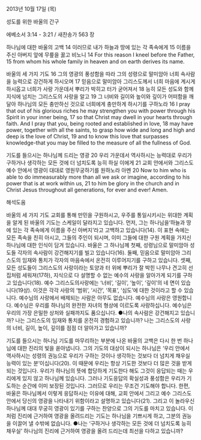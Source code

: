 2013년 10월 17일 (목)

성도를 위한 바울의 간구



에베소서 3:14 - 3:21 / 새찬송가 563 장


하나님에 대한 바울의 고백
14 이러므로 내가 하늘과 땅에 있는 각 족속에게 15 이름을 주신 아버지 앞에 무릎을 꿇고 비노니
14 For this reason I kneel before the Father, 15 from whom his whole family in heaven and on earth derives its name.

바울의 세 가지 기도
16 그의 영광의 풍성함을 따라 그의 성령으로 말미암아 너희 속사람을 능력으로 강건하게 하시오며 17 믿음으로 말미암아 그리스도께서 너희 마음에 계시게 하시옵고 너희가 사랑 가운데서 뿌리가 박히고 터가 굳어져서 18 능히 모든 성도와 함께 지식에 넘치는 그리스도의 사랑을 알고 19 그 너비와 길이와 높이와 깊이가 어떠함을 깨달아 하나님의 모든 충만하신 것으로 너희에게 충만하게 하시기를 구하노라
16 I pray that out of his glorious riches he may strengthen you with power through his Spirit in your inner being, 17 so that Christ may dwell in your hearts through faith. And I pray that you, being rooted and established in love, 18 may have power, together with all the saints, to grasp how wide and long and high and deep is the love of Christ, 19 and to know this love that surpasses knowledge-that you may be filled to the measure of all the fullness of God.

기도를 들으시는 하나님께 드리는 영광
20 우리 가운데서 역사하시는 능력대로 우리가 구하거나 생각하는 모든 것에 더 넘치도록 능히 하실 이에게 21 교회 안에서와 그리스도 예수 안에서 영광이 대대로 영원무궁하기를 원하노라 아멘
20 Now to him who is able to do immeasurably more than all we ask or imagine, according to his power that is at work within us, 21 to him be glory in the church and in Christ Jesus throughout all generations, for ever and ever! Amen.

해석도움





바울의 세 가지 기도
교회를 통해 만민을 구원하시고, 우주를 통일시키시는 위대한 계획을 알게 된 바울의 기도는 스케일이 달라지고 있습니다. 먼저, 그는 하나님을‘하늘과 땅에 있는 각 족속에게 이름을 주신 아버지’라고 고백하고 있습니다(14). 이 표현 속에는 모든 족속을 친히 아시고, 그들의 주인이 되시며, 이미 그들에 대한 구원 계획을 가지신 하나님에 대한 인식이 담겨 있습니다. 바울은 그 하나님께 첫째, 성령님으로 말미암아 성도들 각자의 속사람이 강건해지기를 빌고 있습니다(16). 둘째, 믿음으로 말미암아 그리스도의 임재와 통치가 각자의 마음속에서 온전히 이루어지기를 구하고 있습니다. 셋째, 모든 성도들이 그리스도의 사랑이라는 토양과 터 위에 뿌리가 잘 박힌 나무나 견고히 선 집처럼 세워져(17하), 지식으로 다 설명할 수 없는 예수의 사랑을 알아가게 되기를 구하고 있습니다(18). 예수 그리스도의사랑에는 ‘너비’, ‘길이’, ‘높이’, ‘깊이’의 네 면이 있습니다(19상). 이것은 각각 사랑의 ‘범위’, ‘시간’, ‘목표’, ‘심도’에 대한 것이라고 할 수 있습니다. 예수님의 사랑에서 배제되는 사람은 아무도 없습니다. 예수님의 사랑은 영원합니다. 예수님은 우리를 하나님의 완전한 자녀의 형상에 이르도록 사랑하십니다. 예수님은 우리의 가장 은밀한 상처와 실패까지도 품으십니다.
●나의 속사람은 강건해지고 있습니까? 나는 그리스도의 임재와 통치를 온전히 경험하고 있습니까? 나는 그리스도의 사랑의 너비, 길이, 높이, 깊이를 점점 더 알아가고 있습니까?

기도를 들으시는 하나님
기도를 마무리하는 부분에 나온 바울의 고백은 다시 한 번 하나님에 대한 진리의 빛을 쏟아냅니다. 그의 기도의 대상이 되시는 하나님은 ‘우리 안에서 역사하시는 성령의 권능으로 우리가 구하는 것이나 생각하는 것보다 더 넘치게 채우실 능력이 있는 분’이십니다(20). 이 때문에 우리는 항상 기도한 것보다 더 많은 것을 받게 되는 것입니다. 우리가 하나님의 뜻에 합당하게 기도한다 해도 그것이 응답되는 때는 우리에게 있지 않고 하나님께 있습니다. 그러나 기도응답의 확실성과 풍성함은 우리가 기도하는 순간에 이미 보장된 것입니다. 그러므로 우리는 무조건 기도해야 합니다. 한편, 바울은 하나님께서 이렇게 응답하시는 이유에 대해, 교회 안에서 그리고 예수 그리스도 안에서 당신의 영광을 나타내기 위함이라고 설명하고 있습니다(21). 그리고 이 놀라우신 하나님께 대대 무궁히 영광이 있기를 구하는 찬양으로 그의 기도를 마치고 있습니다. 이처럼 진리에 근거하여 영광을 올려드리는 기도는 하나님을 기쁘시게 하고, 그분의 권능을 이끌어 낼 수밖에 없습니다.
●나는 ‘구하거나 생각하는 모든 것에 더 넘치도록 능히 채우실’ 하나님의 진리에 근거하여 영광을 올려 드리는데 최선을 다하고 있습니까?